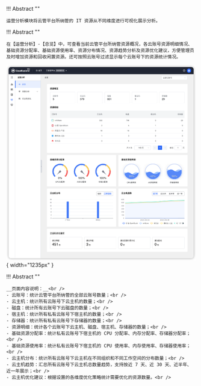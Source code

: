 
!!! Abstract ""

    运营分析模块将云管平台所纳管的 IT 资源从不同维度进行可视化展示分析。

!!! Abstract ""
    
    在【运营分析】-【总览】中，可查看当前云管平台所纳管资源概况，各云账号资源明细情况、基础资源分配率、基础资源使用率、资源分布情况、资源趋势分析及资源优化建议，方便管理员及时增加资源和回收闲置资源。还可按照云账号过滤显示每个云账号下的资源统计情况。

![运营分析总览](../../img/operation-analytics/overview/运营分析总览.png){ width="1235px" }

!!! Abstract ""

    __页面内容说明：__<br />
    - 云账号：统计云管平台所纳管的全部云账号数量；<br />
    - 云主机：统计所有云账号下云主机的数量；<br />
    - 磁盘：统计所有云账号下云磁盘的数量；<br />
    - 宿主机：统计所有私有云账号下宿主机的数量；<br />
    - 存储器：统计所有私有云账号下存储器的数量；<br />
    - 资源明细：统计各个云账号下云主机、磁盘、宿主机、存储器的数量；<br />
    - 基础资源分配率：统计私有云账号下宿主机的 CPU 分配率、内存分配率、存储器分配率；<br />
    - 基础资源使用率：统计私有云账号下宿主机的 CPU 使用率、内存使用率、存储器使用率；<br />
    - 云主机分布：统计所有云账号下云主机在不同组织和不同工作空间的分布数量；<br />
    - 云主机趋势：汇总所有云账号下云主机总数量趋势，支持按近 7 天、近 30 天、近半年、近一年展示；<br />
    - 云主机优化建议：根据设置的各维度优化策略统计需要优化的资源数量。<br />